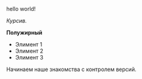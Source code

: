 hello world!

*Курсив.*

**Полужирный**
* Элимент 1
* Элимент 2
* Элимент 3

Начинаем наше знакомства с контролем версий.